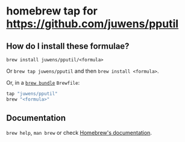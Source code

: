 # homebrew tap for https://github.com/juwens/pputil

## How do I install these formulae?

`brew install juwens/pputil/<formula>`

Or `brew tap juwens/pputil` and then `brew install <formula>`.

Or, in a [`brew bundle`](https://github.com/Homebrew/homebrew-bundle) `Brewfile`:

```ruby
tap "juwens/pputil"
brew "<formula>"
```

## Documentation

`brew help`, `man brew` or check [Homebrew's documentation](https://docs.brew.sh).
